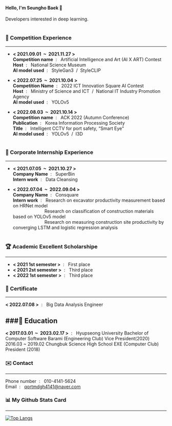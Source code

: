 #### Hello, I'm Seungho Baek 👋
 Developers interested in deep learning.
<br/> 
<br/>  
### 🥈 Competition Experience <br/> 
--------------------------
- **<&nbsp;2021.09.01&nbsp;&nbsp;~&nbsp;&nbsp;2021.11.27&nbsp;>** <br/> 
**Competition name**&nbsp;&nbsp;:&nbsp;&nbsp;&nbsp;Artificial Intelligence and Art (AI X ART) Contest <br/> 
**Host**&nbsp;&nbsp;:&nbsp;&nbsp;&nbsp;National Science Museum <br/> 
**AI model used**&nbsp;&nbsp;:&nbsp;&nbsp;&nbsp;StyleGan3&nbsp;&nbsp;/&nbsp;&nbsp;StyleCLIP<br/>

- **<&nbsp;2022.07.25&nbsp;&nbsp;~&nbsp;&nbsp;2021.10.04&nbsp;>** <br/> 
**Competition Name**&nbsp;&nbsp;:&nbsp;&nbsp;&nbsp;2022 ICT Innovation Square AI Contest<br/> 
**Host**&nbsp;&nbsp;:&nbsp;&nbsp;&nbsp;Ministry of Science and ICT &nbsp;/&nbsp; National IT Industry Promotion Agency<br/> 
**AI model used**&nbsp;&nbsp;:&nbsp;&nbsp;&nbsp;YOLOv5<br/>

- **<&nbsp;2022.08.03&nbsp;&nbsp;~&nbsp;&nbsp;2021.10.14&nbsp;>** <br/> 
**Competition name**&nbsp;&nbsp;:&nbsp;&nbsp;&nbsp;ACK 2022 (Autumn Conference) <br/> 
**Publication**&nbsp;&nbsp;:&nbsp;&nbsp;&nbsp;Korea Information Processing Society<br/> 
**Title**&nbsp;&nbsp;:&nbsp;&nbsp;&nbsp;Intelligent CCTV for port safety, “Smart Eye"<br/> 
**AI model used**&nbsp;&nbsp;:&nbsp;&nbsp;&nbsp;YOLOv5&nbsp;&nbsp;/&nbsp;&nbsp;I3D<br/> <br/> 

### 🏢 Corporate Internship Experience <br/> 
--------------------------
- **<&nbsp;2021.07.05&nbsp;&nbsp;~&nbsp;&nbsp;2021.10.27&nbsp;>** <br/> 
**Company Name**&nbsp;&nbsp;:&nbsp;&nbsp;&nbsp;SuperBin<br/> 
**Intern work**&nbsp;&nbsp;:&nbsp;&nbsp;&nbsp;Data Cleansing <br/> 

- **<&nbsp;2022.07.04&nbsp;&nbsp;~&nbsp;&nbsp;2022.09.04&nbsp;>** <br/> 
**Company Name**&nbsp;&nbsp;:&nbsp;&nbsp;&nbsp;Consquare<br/> 
**Intern work**&nbsp;&nbsp;:&nbsp;&nbsp;&nbsp;Research on excavator productivity measurement based on HRNet model <br/> 
&nbsp;&nbsp;&nbsp;&nbsp;&nbsp;&nbsp;&nbsp;&nbsp;&nbsp;&nbsp;&nbsp;&nbsp;&nbsp;&nbsp;&nbsp;&nbsp;&nbsp;&nbsp;&nbsp;&nbsp;&nbsp;&nbsp;&nbsp;&nbsp;&nbsp;Research on classification of construction materials based on YOLOv5 model <br/> 
&nbsp;&nbsp;&nbsp;&nbsp;&nbsp;&nbsp;&nbsp;&nbsp;&nbsp;&nbsp;&nbsp;&nbsp;&nbsp;&nbsp;&nbsp;&nbsp;&nbsp;&nbsp;&nbsp;&nbsp;&nbsp;&nbsp;&nbsp;&nbsp;&nbsp;Research on measuring construction site productivity by converging LSTM and logistic regression analysis<br/> <br/> 

### 🏆 Academic Excellent Scholarshipe <br/> 
--------------------------
- **<&nbsp;2021 1st semester&nbsp;>**&nbsp;&nbsp;:&nbsp;&nbsp;&nbsp;First place<br/> 
- **<&nbsp;2021 2st semester&nbsp;>**&nbsp;&nbsp;:&nbsp;&nbsp;&nbsp;Third place<br/> 
- **<&nbsp;2022 1st semester&nbsp;>**&nbsp;&nbsp;:&nbsp;&nbsp;&nbsp;Third place<br/> 

### 🥈 Certificate <br/> 
--------------------------
 **<&nbsp;2022.07.08&nbsp;>**&nbsp;&nbsp;:&nbsp;&nbsp;&nbsp;Big Data Analysis Engineer <br/> 
 

###🏫 Education
--------------------------
**<&nbsp;2017.03.01&nbsp;&nbsp;~&nbsp;&nbsp;2023.02.17&nbsp;>**&nbsp;&nbsp;:&nbsp;&nbsp;&nbsp;Hyupseong University
Bachelor of Computer Software
Barami (Engineering Club) Vice President(2020)
2016.03 ~ 2019.02 Chungbuk Science High School
EXE (Computer Club) President (2018)

### ✉️ Contact<br/>
-------------------------
Phone number&nbsp;&nbsp;:&nbsp;&nbsp;&nbsp;010-4141-5624<br/>
Email&nbsp;&nbsp;:&nbsp;&nbsp;&nbsp;qortmdgh4141@naver.com<br/>




### 📊 My Github Stats Card<br/>
-------------------------
[![Top Langs](https://github-readme-stats.vercel.app/api/top-langs/?username=qortmdgh4141&langs_count=8)](https://github.com/anuraghazra/github-readme-stats)
